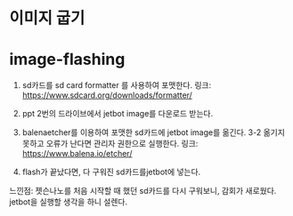 이미지 굽기
=============================================================

# image-flashing
1. sd카드를 sd card formatter 를 사용하여 포맷한다.
링크: https://www.sdcard.org/downloads/formatter/

2. ppt 2번의 드라이브에서 jetbot image를 다운로드 받는다.

3. balenaetcher를 이용하여 포맷한 sd카드에 jetbot image를 옮긴다.
3-2 옮기지 못하고 오류가 난다면 관리자 권한으로 실행한다.
링크: https://www.balena.io/etcher/

4. flash가 끝났다면, 다 구워진 sd카드를jetbot에 넣는다.

느낀점:
젯슨나노를 처음 시작할 때 했던 sd카드를 다시 구워보니, 감회가 새로웠다.
jetbot을 실행할 생각을 하니 설렌다.
